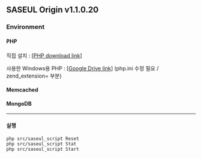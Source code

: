 ## SASEUL Origin v1.1.0.20

### Environment

#### PHP

직접 설치 : [[PHP download link](https://www.php.net/downloads.php)]

사용한 Windows용 PHP : [[Google Drive link](https://drive.google.com/open?id=1HdutHnJBnOMxGjoh-srst3G9mj6zolX_)] (php.ini 수정 필요 / zend_extension= 부분)

#### Memcached

#### MongoDB

---

#### 실행

~~~~
php src/saseul_script Reset
php src/saseul_script Stat
php src/saseul_script Start
~~~~